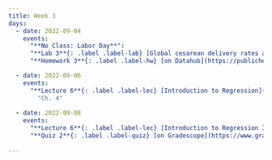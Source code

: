 ```yaml
---
title: Week 3
days:
  - date: 2022-09-04
    events:
      "**No Class: Labor Day**":
      "**Lab 3**{: .label .label-lab} [Global cesarean delivery rates and GDP](https://publichealth.datahub.berkeley.edu/hub/user-redirect/git-pull?repo=https%3A%2F%2Fgithub.com%2Fph142-ucb%2Fph142-fa23&urlpath=rstudio%2F&branch=main) (Due Sept 8th)":
      "**Homework 3**{: .label .label-hw} [on Datahub](https://publichealth.datahub.berkeley.edu/hub/user-redirect/git-pull?repo=https%3A%2F%2Fgithub.com%2Fph142-ucb%2Fph142-fa23&urlpath=rstudio%2F&branch=main) [(Solutions)](https://ph142-ucb.github.io/fa23/src/hw-sol/hw03-sol.pdf)":

  - date: 2022-09-06
    events:
      "**Lecture 6**{: .label .label-lec} [Introduction to Regression](https://ph142-ucb.github.io/fa23/src/lec/Lec06_Intro-to-regression.pdf) [(Recording)](https://edstem.org/us/courses/44261/discussion/3941539#:~:text=https%3A//kaltura.berkeley.edu/channel/PH142%2BFall%2B2023/324651512/subscribe)": 
        "Ch. 4"
      
  - date: 2022-09-08
    events:
      "**Lecture 6**{: .label .label-lec} [Introduction to Regression II](https://ph142-ucb.github.io/fa23/src/lec/Lec06_Intro-to-regression.pdf) [(Recording)](https://edstem.org/us/courses/44261/discussion/3941539#:~:text=https%3A//kaltura.berkeley.edu/channel/PH142%2BFall%2B2023/324651512/subscribe)":
      "**Quiz 2**{: .label .label-quiz} [on Gradescope](https://www.gradescope.com/courses/575069) (Due Sept. 8st, 5 PM PST)":
              
---
```

